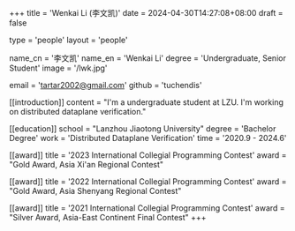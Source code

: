 +++
title = 'Wenkai Li (李文凯)'
date = 2024-04-30T14:27:08+08:00
draft = false

type = 'people' 
layout = 'people'

name_cn = '李文凯'
name_en = 'Wenkai Li'
degree = 'Undergraduate, Senior Student'
image = '/lwk.jpg'

email = 'tartar2002@gmail.com'
github = 'tuchendis'

[[introduction]] 
    content = "I'm a undergraduate student at LZU. I'm working on distributed dataplane verification."

[[education]] 
    school = "Lanzhou Jiaotong University" 
    degree = 'Bachelor Degree'
    work = 'Distributed Dataplane Verification' 
    time = '2020.9 - 2024.6'

[[award]] 
    title = '2023 International Collegial Programming Contest'
    award = "Gold Award, Asia Xi'an Regional Contest"

[[award]] 
    title = '2022 International Collegial Programming Contest'
    award = "Gold Award, Asia Shenyang Regional Contest"

[[award]] 
    title = '2021 International Collegial Programming Contest'
    award = "Silver Award, Asia-East Continent Final Contest"
+++
